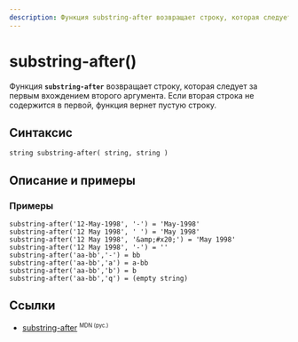 ```yaml
---
description: Функция substring-after возвращает строку, которая следует за первым вхождением второго аргумента
---
```


# substring-after()

Функция **`substring-after`** возвращает строку, которая следует за первым вхождением второго аргумента. Если вторая строка не содержится в первой, функция вернет пустую строку.

## Синтаксис

```
string substring-after( string, string )
```

## Описание и примеры

### Примеры

```
substring-after('12-May-1998', '-') = 'May-1998'
substring-after('12 May 1998', ' ') = 'May 1998'
substring-after('12 May 1998', '&amp;#x20;') = 'May 1998'
substring-after('12 May 1998', '-') = ''
substring-after('aa-bb','-') = bb
substring-after('aa-bb','a') = a-bb
substring-after('aa-bb','b') = b
substring-after('aa-bb','q') = (empty string)
```

## Ссылки

- [substring-after](https://developer.mozilla.org/en-US/docs/Web/XPath/Functions/substring-after) <sup><small>MDN (рус.)</small></sup>
